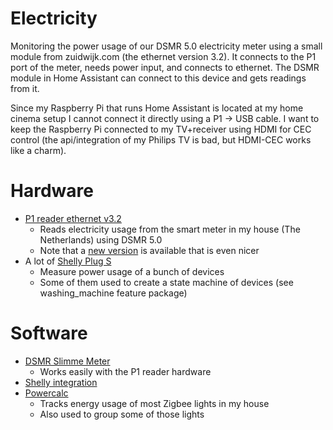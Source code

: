 # Electricity

Monitoring the power usage of our DSMR 5.0 electricity meter using a small module from zuidwijk.com (the ethernet version 3.2).
It connects to the P1 port of the meter, needs power input, and connects to ethernet.
The DSMR module in Home Assistant can connect to this device and gets readings from it.

Since my Raspberry Pi that runs Home Assistant is located at my home cinema setup I cannot connect it directly using a P1 -> USB cable.
I want to keep the Raspberry Pi connected to my TV+receiver using HDMI for CEC control (the api/integration of my Philips TV is bad, but HDMI-CEC works like a charm).

# Hardware
- [P1 reader ethernet v3.2](https://www.zuidwijk.com/product/p1-reader-ethernet/)
  - Reads electricity usage from the smart meter in my house (The Netherlands) using DSMR 5.0 
  - Note that a [new version](https://www.zuidwijk.com/product/slimmelezer-plus/) is available that is even nicer 
- A lot of [Shelly Plug S](https://shelly.cloud/products/shelly-plug-s-smart-home-automation-device/)
  - Measure power usage of a bunch of devices
  - Some of them used to create a state machine of devices (see washing_machine feature package)

# Software
- [DSMR Slimme Meter](https://www.home-assistant.io/integrations/dsmr)
  - Works easily with the P1 reader hardware
- [Shelly integration](https://www.home-assistant.io/integrations/shelly/)
- [Powercalc](https://github.com/bramstroker/homeassistant-powercalc)
  - Tracks energy usage of most Zigbee lights in my house
  - Also used to group some of those lights